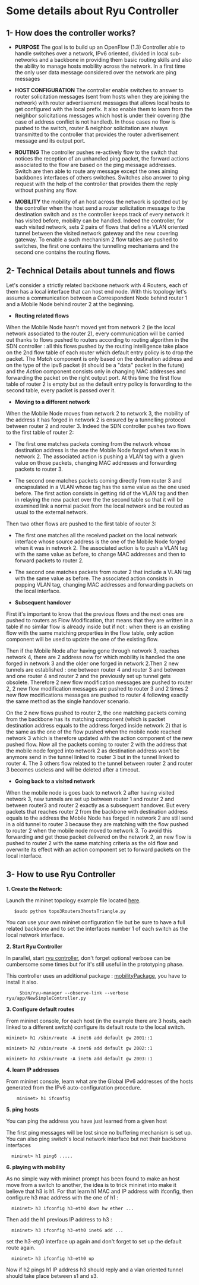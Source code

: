 Some details about Ryu Controller 
=================================

1- How does the controller works? 
---------------------------------

* **PURPOSE** The goal is to build up an OpenFlow (1.3) Controller
 able to handle switches over a network, IPv6 oriented, divided in
 local sub-networks and a backbone in providing them basic routing
 skills and also the ability to manage hosts mobility across the
 network.  In a first time the only user data message considered over
 the network are ping messages

* **HOST CONFIGURATION** The controller enable switches to answer to
 router solicitation messages (sent from hosts when they are joining
 the network) with router advertisement messages that allows local
 hosts to get configured with the local prefix. It also enable them to
 learn from the neighbor solicitations messages which host is under
 their covering (the case of address conflict is not handled). In
 those cases no flow is pushed to the switch, router & neighbor
 solicitation are always transmitted to the controller that provides
 the router advertisement message and its output port.

* **ROUTING** The controller pushes re-actively flow to the switch
 that notices the reception of an unhandled ping packet, the forward
 actions associated to the flow are based on the ping message
 addresses. Switch are then able to route any message except the ones
 aiming backbones interfaces of others switches. Switches also answer
 to ping request with the help of the controller that provides them
 the reply without pushing any flow.

* **MOBILITY** the mobility of an host across the network is spotted
 out by the controller when the host send a router solicitation
 message to the destination switch and as the controller keeps track
 of every network it has visited before, mobility can be
 handled. Indeed the controller, for each visited network, sets 2 pairs
 of flows that define a VLAN oriented tunnel between the visited
 network gateway and the new covering gateway.  To enable a such
 mechanism 2 flow tables are pushed to switches, the first one contains
 the tunnelling mechanisms and the second one contains the routing
 flows.

2- Technical Details about tunnels and flows
--------------------------------------------

Let's consider a strictly related backbone network with 4 Routers,
each of them has a local interface that can host end node.  With this
topology let's assume a communication between a Correspondent Node
behind router 1 and a Mobile Node behind router 2 at the beginning.

* **Routing related flows**

When the Mobile Node hasn't moved yet from network 2 (ie the local
network associated to the router 2), every communication will be
carried out thanks to flows pushed to routers according to routing
algorithm in the SDN controller : all this flows pushed by the routing
intelligence take place on the 2nd flow table of each router which
default entry policy is to drop the packet. The *Match* component is
only based on the destination address and on the type of the ipv6
packet (it should be a "data" packet in the future) and the *Action*
component consists only in changing MAC addresses and forwarding the
packet on the right output port.  At this time the first flow table of
router 2 is empty but as the default entry policy is forwarding to the
second table, every packet is passed over it.

* **Moving to a different network**

When the Mobile Node moves from network 2 to network 3, the mobility
of the address it has forged in network 2 is ensured by a tunnelling
protocol between router 2 and router 3. Indeed the SDN controller
pushes two flows to the first table of router 2:

  * The first one matches packets coming from the network whose
  destination address is the one the Mobile Node forged when it was in
  network 2. The associated action is pushing a VLAN tag with a given
  value on those packets, changing MAC addresses and forwarding
  packets to router 3.

  * The second one matches packets coming directly from router 3 and
  encapsulated in a VLAN whose tag has the same value as the one used
  before. The first action consists in getting rid of the VLAN tag and
  then in relaying the new packet over the the second table so that it
  will be examined link a normal packet from the local network and be
  routed as usual to the external network.

Then two other flows are pushed to the first table of router 3:

  * The first one matches all the received packet on the local network
  interface whose source address is the one of the Mobile Node forged
  when it was in network 2. The associated action is to push a VLAN
  tag with the same value as before, to change MAC addresses and then
  to forward packets to router 2.

  * The second one matches packets from router 2 that include a VLAN
  tag with the same value as before. The associated action consists in
  popping VLAN tag, changing MAC addresses and forwarding packets on
  the local interface.

* **Subsequent handover** 

First it's important to know that the previous flows and the next ones
are pushed to routers as Flow Modification, that means that they are
written in a table if no similar flow is already inside but if not :
when there is an existing flow with the same matching properties in
the flow table, only action component will be used to update the one
of the existing flow.

Then if the Mobile Node after having gone through network 3, reaches
network 4, there are 2 address now for which mobility is handled the
one forged in network 3 and the older one forged in network 2.Then 2
new tunnels are established : one between router 4 and router 3 and
between and one router 4 and router 2 and the previously set up tunnel gets
obsolete. Therefore 2 new flow modification messages are pushed to
router 2, 2 new flow modification messages are pushed to router 3 and
2 times 2 new flow modifications messages are pushed to router 4
following exactly the same method as the single handover scenario.

On the 2 new flows pushed to router 2, the one matching packets coming
from the backbone has its matching component (which is packet
destination address equals to the address forged inside network 2)
that is the same as the one of the flow pushed when the mobile node
reached network 3 which is therefore updated with the action component
of the new pushed flow. Now all the packets coming to router 2 with
the address that the mobile node forged into network 2 as destination
address won't be anymore send in the tunnel linked to router 3 but in
the tunnel linked to router 4. The 3 others flow related to the tunnel
between router 2 and router 3 becomes useless and will be deleted
after a timeout.

* **Going back to a visited network**

When the mobile node is goes back to network 2 after having visited
network 3, new tunnels are set up between router 1 and router 2 and
between router3 and router 2 exactly as a subsequent handover. But
every packets that reaches router 2 from the backbone with destination
address equals to the address the Mobile Node has forged in network 2
are still send in a old tunnel to router 3 because they are matching
with the flow pushed to router 2 when the mobile node moved to network
3. To avoid this forwarding and get those packet delivered on the
network 2, an new flow is pushed to router 2 with the same matching
criteria as the old flow and overwrite its effect with an action
component set to forward packets on the local interface.

3- How to use Ryu Controller
----------------------------

**1. Create the Network**:

Launch the mininet topology example file located [here](https://github.com/lucascrx/EURECOM_SDN_assistance_DMM/blob/master/SDN_Controler/Topologies/topo3Routers3hostsTriangle.py).

       $sudo python topo3Routers3hostsTriangle.py

You can use your own mininet configuration file but be sure to have a
full related backbone and to set the interfaces number 1 of each
switch as the local network interface.


**2. Start Ryu Controller**

In parallel, start [ryu controller](https://github.com/lucascrx/EURECOM_SDN_assistance_DMM/blob/master/SDN_Controler/Ryu_framework/NewSimpleController.py),
don't forget options!  verbose can be cumbersome some times but for
it's still useful in the prototyping phase.
 
This controller uses an additional package :
[mobilityPackage](https://github.com/lucascrx/EURECOM_SDN_assistance_DMM/tree/master/SDN_Controler/Ryu_framework/mobilityPackage),
you have to install it also.

    	 $bin/ryu-manager --observe-link --verbose ryu/app/NewSimpleController.py

**3. Configure default routes** 

From mininet console, for each host (in the example there are 3 hosts,
each linked to a different switch) configure its default route to the
local switch.

	mininet> h1 /sbin/route -A inet6 add default gw 2001::1
	
	mininet> h2 /sbin/route -A inet6 add default gw 2002::1

	mininet> h3 /sbin/route -A inet6 add default gw 2003::1

**4. learn IP addresses**

From mininet console, learn what are the Global IPv6 addresses of the
hosts generated from the IPv6 auto-configuration procedure.

      	mininet> h1 ifconfig

**5. ping hosts** 

You can ping the address you have just learned from a given host

The first ping messages will be lost since no buffering mechanism is
set up. You can also ping switch's local network interface but not
their backbone interfaces

      mininet> h1 ping6 ..... 

**6. playing with mobility**

As no simple way with mininet prompt has been found to make an host
move from a switch to another, the idea is to trick mininet into make
it believe that h3 is h1. For that learn h1 MAC and IP address with
ifconfig, then configure h3 mac address with the one of h1 :
	  
      mininet> h3 ifconfig h3-eth0 down hw ether ... 

Then add the h1 previous IP address to h3 :

      mininet> h3 ifconfig h3-eth0 inet6 add ... 

set the h3-etg0 interface up again and don't forget to set up the
default route again.

      mininet> h3 ifconfig h3-eth0 up

Now if h2 pings h1 IP address h3 should reply and a vlan oriented
tunnel should take place between s1 and s3.